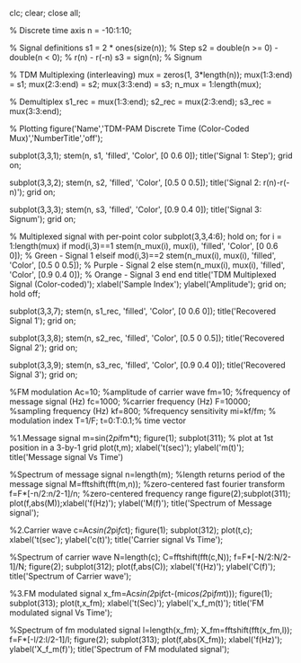 clc; clear; close all;

% Discrete time axis
n = -10:1:10;

% Signal definitions
s1 = 2 * ones(size(n));                  % Step
s2 = double(n >= 0) - double(n < 0);     % r(n) - r(-n)
s3 = sign(n);                            % Signum

% TDM Multiplexing (interleaving)
mux = zeros(1, 3*length(n));
mux(1:3:end) = s1;
mux(2:3:end) = s2;
mux(3:3:end) = s3;
n_mux = 1:length(mux);

% Demultiplex
s1_rec = mux(1:3:end);
s2_rec = mux(2:3:end);
s3_rec = mux(3:3:end);

% Plotting
figure('Name','TDM-PAM Discrete Time (Color-Coded Mux)','NumberTitle','off');

subplot(3,3,1);
stem(n, s1, 'filled', 'Color', [0 0.6 0]); title('Signal 1: Step'); grid on;

subplot(3,3,2);
stem(n, s2, 'filled', 'Color', [0.5 0 0.5]); title('Signal 2: r(n)-r(-n)'); grid on;

subplot(3,3,3);
stem(n, s3, 'filled', 'Color', [0.9 0.4 0]); title('Signal 3: Signum'); grid on;

% Multiplexed signal with per-point color
subplot(3,3,4:6); hold on;
for i = 1:length(mux)
    if mod(i,3)==1
        stem(n_mux(i), mux(i), 'filled', 'Color', [0 0.6 0]);        % Green - Signal 1
    elseif mod(i,3)==2
        stem(n_mux(i), mux(i), 'filled', 'Color', [0.5 0 0.5]);      % Purple - Signal 2
    else
        stem(n_mux(i), mux(i), 'filled', 'Color', [0.9 0.4 0]);      % Orange - Signal 3
    end
end
title('TDM Multiplexed Signal (Color-coded)');
xlabel('Sample Index'); ylabel('Amplitude'); grid on; hold off;

subplot(3,3,7);
stem(n, s1_rec, 'filled', 'Color', [0 0.6 0]); title('Recovered Signal 1'); grid on;

subplot(3,3,8);
stem(n, s2_rec, 'filled', 'Color', [0.5 0 0.5]); title('Recovered Signal 2'); grid on;

subplot(3,3,9);
stem(n, s3_rec, 'filled', 'Color', [0.9 0.4 0]); title('Recovered Signal 3'); grid on;



%FM modulation
Ac=10; %amplitude of carrier wave
fm=10; %frequency of message signal (Hz)
fc=1000; %carrier frequency (Hz)
F=10000; %sampling frequency (Hz)
kf=800; %frequency sensitivity
mi=kf/fm; % modulation index
T=1/F;
t=0:T:0.1;% time vector
 
%1.Message signal
m=sin(2*pi*fm*t);
figure(1);
subplot(311); % plot at 1st position in a 3-by-1 grid 
plot(t,m); xlabel('t(sec)'); ylabel('m(t)');
title('Message signal Vs Time')
 
%Spectrum of message signal
n=length(m); %length returns period of the message signal
M=fftshift(fft(m,n)); %zero-centered fast fourier transform
f=F*[-n/2:n/2-1]/n; %zero-centered frequency range
figure(2);subplot(311); 
plot(f,abs(M));xlabel('f(Hz)'); ylabel('M(f)');
title('Spectrum of Message signal');
 
%2.Carrier wave
c=Ac*sin(2*pi*fc*t);
figure(1); subplot(312);
plot(t,c); xlabel('t(sec'); ylabel('c(t)');
title('Carrier signal Vs Time');
 
%Spectrum of carrier wave
N=length(c);
C=fftshift(fft(c,N));
f=F*[-N/2:N/2-1]/N;
figure(2); subplot(312);
plot(f,abs(C)); xlabel('f(Hz)'); ylabel('C(f)');
title('Spectrum of Carrier wave');
 
%3.FM modulated signal
x_fm=Ac*sin(2*pi*fc*t-(mi*cos(2*pi*fm*t))); 
figure(1); subplot(313);
plot(t,x_fm); xlabel('t(Sec)'); ylabel('x_f_m(t)');
title('FM modulated signal Vs Time');
 
%Spectrum of fm modulated signal
l=length(x_fm);
X_fm=fftshift(fft(x_fm,l));
f=F*[-l/2:l/2-1]/l;
figure(2); subplot(313);
plot(f,abs(X_fm)); xlabel('f(Hz)'); ylabel('X_f_m(f)');
title('Spectrum of FM modulated signal');
